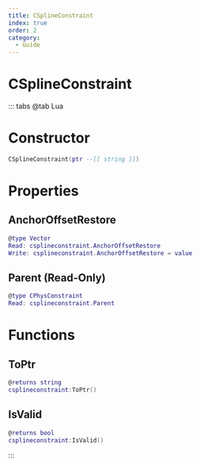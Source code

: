 ```yaml
---
title: CSplineConstraint
index: true
order: 2
category:
  - Guide
---
```


# CSplineConstraint

::: tabs
@tab Lua
# Constructor
```lua
CSplineConstraint(ptr --[[ string ]])
```
# Properties
## AnchorOffsetRestore 
```lua
@type Vector
Read: csplineconstraint.AnchorOffsetRestore
Write: csplineconstraint.AnchorOffsetRestore = value
```
## Parent (Read-Only)
```lua
@type CPhysConstraint
Read: csplineconstraint.Parent
```
# Functions
## ToPtr
```lua
@returns string
csplineconstraint:ToPtr()
```
## IsValid
```lua
@returns bool
csplineconstraint:IsValid()
```

:::